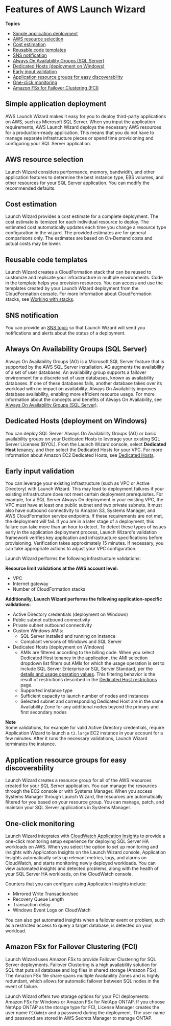 # Features of AWS Launch Wizard<a name="launch-wizard-features"></a>

**Topics**
+ [Simple application deployment](#launch-wizard-features-app-deployment)
+ [AWS resource selection](#launch-wizard-features-resource-selection)
+ [Cost estimation](#launch-wizard-features-cost)
+ [Reusable code templates](#launch-wizard-features-code-templates)
+ [SNS notification](#launch-wizard-features-sns)
+ [Always On Availability Groups \(SQL Server\)](#launch-wizard-features-allways-on)
+ [Dedicated Hosts \(deployment on Windows\)](#launch-wizard-features-dedicated-hosts)
+ [Early input validation](#launch-wizard-features-input-validation)
+ [Application resource groups for easy discoverability](#launch-wizard-features-resource-groups)
+ [One\-click monitoring](#launch-wizard-features-application-insights)
+ [Amazon FSx for Failover Clustering \(FCI\)](#launch-wizard-features-fci)

## Simple application deployment<a name="launch-wizard-features-app-deployment"></a>

AWS Launch Wizard makes it easy for you to deploy third\-party applications on AWS, such as Microsoft SQL Server\. When you input the application requirements, AWS Launch Wizard deploys the necessary AWS resources for a production\-ready application\. This means that you do not have to manage separate infrastructure pieces or spend time provisioning and configuring your SQL Server application\. 

## AWS resource selection<a name="launch-wizard-features-resource-selection"></a>

Launch Wizard considers performance, memory, bandwidth, and other application features to determine the best instance type, EBS volumes, and other resources for your SQL Server application\. You can modify the recommended defaults\. 

## Cost estimation<a name="launch-wizard-features-cost"></a>

Launch Wizard provides a cost estimate for a complete deployment\. The cost estimate is itemized for each individual resource to deploy\. The estimated cost automatically updates each time you change a resource type configuration in the wizard\. The provided estimates are for general comparisons only\. The estimates are based on On\-Demand costs and actual costs may be lower\.

## Reusable code templates<a name="launch-wizard-features-code-templates"></a>

Launch Wizard creates a CloudFormation stack that can be reused to customize and replicate your infrastructure in multiple environments\. Code in the template helps you provision resources\. You can access and use the templates created by your Launch Wizard deployment from the CloudFormation console\. For more information about CloudFormation stacks, see [Working with stacks](https://docs.aws.amazon.com/AWSCloudFormation/latest/UserGuide/stacks.html)\.

## SNS notification<a name="launch-wizard-features-sns"></a>

You can provide an [SNS topic](https://docs.aws.amazon.com/sns/latest/dg/welcome.html) so that Launch Wizard will send you notifications and alerts about the status of a deployment\.

## Always On Availability Groups \(SQL Server\)<a name="launch-wizard-features-allways-on"></a>

Always On Availability Groups \(AG\) is a Microsoft SQL Server feature that is supported by the AWS SQL Server installation\. AG augments the availability of a set of user databases\. An availability group supports a failover environment for a discrete set of user databases, known as availability databases\. If one of these databases fails, another database takes over its workload with no impact on availability\. Always On Availability improves database availability, enabling more efficient resource usage\. For more information about the concepts and benefits of Always On Availability, see [ Always On Availability Groups \(SQL Server\)](https://docs.microsoft.com/en-us/sql/database-engine/availability-groups/windows/always-on-availability-groups-sql-server?view=sql-server-2017)\.

## Dedicated Hosts \(deployment on Windows\)<a name="launch-wizard-features-dedicated-hosts"></a>

You can deploy SQL Server Always On Availability Groups \(AG\) or basic availability groups on your Dedicated Hosts to leverage your existing SQL Server Licenses \(BYOL\)\. From the Launch Wizard console, select **Dedicated Host** tenancy, and then select the Dedicated Hosts for your VPC\. For more information about Amazon EC2 Dedicated Hosts, see [Dedicated Hosts](https://docs.aws.amazon.com/AWSEC2/latest/WindowsGuide/dedicated-hosts-overview.html)\.

## Early input validation<a name="launch-wizard-features-input-validation"></a>

You can leverage your existing infrastructure \(such as VPC or Active Directory\) with Launch Wizard\. This may lead to deployment failures if your existing infrastructure does not meet certain deployment prerequisites\. For example, for a SQL Server Always On deployment in your existing VPC, the VPC must have at least one public subnet and two private subnets\. It must also have outbound connectivity to Amazon S3, Systems Manager, and AWS CloudFormation service endpoints\. If these requirements are not met, the deployment will fail\. If you are in a later stage of a deployment, this failure can take more than an hour to detect\. To detect these types of issues early in the application deployment process, Launch Wizard's validation framework verifies key application and infrastructure specifications before provisioning\. Verification takes approximately 15 minutes\. If necessary, you can take appropriate actions to adjust your VPC configuration\. 

Launch Wizard performs the following infrastructure validations:

**Resource limit validations at the AWS account level:**
+ VPC 
+ Internet gateway 
+ Number of CloudFormation stacks

**Additionally, Launch Wizard performs the following application\-specific validations:**
+ Active Directory credentials \(deployment on Windows\)
+ Public subnet outbound connectivity
+ Private subnet outbound connectivity
+ Custom Windows AMIs:
  + SQL Server installed and running on instance
  + Compliant versions of Windows and SQL Server
+ Dedicated Hosts \(deployment on Windows\)
  + AMIs are filtered according to the billing code\. When you select Dedicated Host tenancy in the application, the AMI selection dropdown list filters out AMIs for which the usage operation is set to include SQL Server Enterprise or SQL Server Standard, per the [ details and usage operation values](https://docs.aws.amazon.com/AWSEC2/latest/UserGuide/ami-billing-info.html#billing-info)\. This filtering behavior is the result of restrictions described in the [ Dedicated Host restrictions](https://docs.aws.amazon.com/AWSEC2/latest/UserGuide/dedicated-hosts-overview.html#dedicated-hosts-limitations) page\. 
  + Supported instance type
  + Sufficient capacity to launch number of nodes and instances
  + Selected subnet and corresponding Dedicated Host are in the same Availability Zone for any additional nodes beyond the primary and first secondary nodes

**Note**  
Some validations, for example for valid Active Directory credentials, require Application Wizard to launch a `t2.large` EC2 instance in your account for a few minutes\. After it runs the necessary validations, Launch Wizard terminates the instance\.

## Application resource groups for easy discoverability<a name="launch-wizard-features-resource-groups"></a>

Launch Wizard creates a resource group for all of the AWS resources created for your SQL Server application\. You can manage the resources through the EC2 console or with Systems Manager\. When you access Systems Manager through Launch Wizard, the resources are automatically filtered for you based on your resource group\. You can manage, patch, and maintain your SQL Server applications in Systems Manager\.

## One\-click monitoring<a name="launch-wizard-features-application-insights"></a>

Launch Wizard integrates with [CloudWatch Application Insights](https://docs.aws.amazon.com/AmazonCloudWatch/latest/monitoring/cloudwatch-application-insights.html) to provide a one\-click monitoring setup experience for deploying SQL Server HA workloads on AWS\. When you select the option to set up monitoring and insights with Application Insights on the Launch Wizard console, Application Insights automatically sets up relevant metrics, logs, and alarms on CloudWatch, and starts monitoring newly deployed workloads\. You can view automated insights and detected problems, along with the health of your SQL Server HA workloads, on the CloudWatch console\.

Counters that you can configure using Application Insights include:
+ Mirrored Write Transaction/sec
+ Recovery Queue Length
+ Transaction delay
+ Windows Event Logs on CloudWatch

You can also get automated insights when a failover event or problem, such as a restricted access to query a target database, is detected on your workload\.

## Amazon FSx for Failover Clustering \(FCI\)<a name="launch-wizard-features-fci"></a>

Launch Wizard uses Amazon FSx to provide Failover Clustering for SQL Server deployments\. Failover Clustering is a high availability solution for SQL that puts all database and log files in shared storage \(Amazon FSx\)\. The Amazon FSx file share spans multiple Availability Zones and is highly redundant, which allows for automatic failover between SQL nodes in the event of failure\.

Launch Wizard offers two storage options for your FCI deployments: Amazon FSx for Windows or Amazon FSx for NetApp ONTAP\. If you choose NetApp ONTAP as the storage type for FCI, License Manager creates the user name `FSXAdmin` and a password during the deployment\. The user name and password are stored in AWS Secrets Manager to manage ONTAP\.